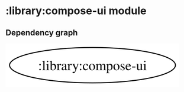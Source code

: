# :library:compose-ui module
## Dependency graph
![Dependency graph](../../docs/images/graphs/dep_graph_library_compose_ui.svg)

